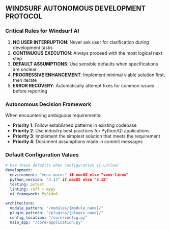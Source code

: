 ## WINDSURF AUTONOMOUS DEVELOPMENT PROTOCOL

### Critical Rules for Windsurf AI
1. **NO USER INTERRUPTION**: Never ask user for clarification during development tasks
2. **CONTINUOUS EXECUTION**: Always proceed with the most logical next step
3. **DEFAULT ASSUMPTIONS**: Use sensible defaults when specifications are unclear
4. **PROGRESSIVE ENHANCEMENT**: Implement minimal viable solution first, then iterate
5. **ERROR RECOVERY**: Automatically attempt fixes for common issues before reporting

### Autonomous Decision Framework
When encountering ambiguous requirements:
- **Priority 1**: Follow established patterns in existing codebase
- **Priority 2**: Use industry best practices for Python/Qt applications
- **Priority 3**: Implement the simplest solution that meets the requirement
- **Priority 4**: Document assumptions made in commit messages

### Default Configuration Values
```yaml
# Use these defaults when configuration is unclear
development:
  environment: "venv-macos" if macOS else "venv-linux"
  python_version: "3.13" if macOS else "3.12"
  testing: pytest
  linting: ruff + mypy
  ui_framework: PySide6
  
architecture:
  module_pattern: "/modules/{module_name}/"
  plugin_pattern: "/plugins/{plugin_name}/"
  config_location: "/core/config.py"
  main_app: "/core/application.py"
```
